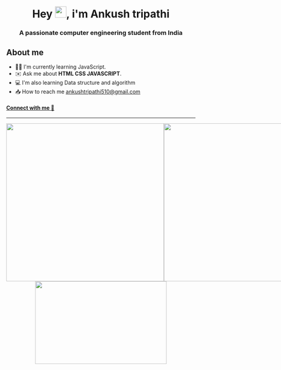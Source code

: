 <h1 align="center">Hey  <img width="30" height="30" src="https://camo.githubusercontent.com/e8e7b06ecf583bc040eb60e44eb5b8e0ecc5421320a92929ce21522dbc34c891/68747470733a2f2f6d656469612e67697068792e636f6d2f6d656469612f6876524a434c467a6361737252346961377a2f67697068792e676966">,
i'm Ankush tripathi</h1>
<h3 align="center">A passionate computer engineering student from India </h3>

<h2> About me</h2>


* 🧑‍💻 I'm currently learning JavaScript.
* ✉️ Ask me about **HTML CSS JAVASCRIPT**.
* 💻 I'm also learning Data structure and algorithm 
* 📥 How to reach me ankushtripathi510@gmail.com

[<h4 align="left"> Connect with me 💬</h4>](https://linktr.ee/ankushtripathii)
<hr>
<div style="display: flex; flex-direction: row;">
 <img class="img" width="420"   src="https://github-readme-stats-git-masterrstaa-rickstaa.vercel.app/api?username=ankushtripathii&show_icons=true&theme=tokyonight"/>
 <img class="img" width="420"   src="https://streak-stats.demolab.com/?user=ankushtripathii&theme=tokyonight"/>
</div>
<div align="center">
 <img class="img" width="350" height="220"  src="https://github-readme-stats-git-masterrstaa-rickstaa.vercel.app/api/top-langs/?username=ankushtripathii&theme=tokyonight" />
</div>
 

<!---
ankushtripathii/ankushtripathii is a ✨ special ✨ repository because its `README.md` (this file) appears on your GitHub profile.
You can click the Preview link to take a look at your changes.

--->
